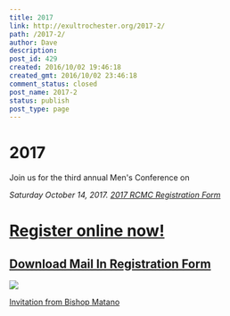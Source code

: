 ```yaml
---
title: 2017
link: http://exultrochester.org/2017-2/
path: /2017-2/
author: Dave
description:
post_id: 429
created: 2016/10/02 19:46:18
created_gmt: 2016/10/02 23:46:18
comment_status: closed
post_name: 2017-2
status: publish
post_type: page
---
```


# 2017

Join us for the third annual Men's Conference on

_Saturday October 14, 2017. [2017 RCMC Registration Form](/wp-content/uploads/2017/05/2017-RCMC-Registration-Form.pdf)_

# [Register online now!](https://www.eventbrite.com/e/rochester-catholic-mens-conference-2017-registration-33225862449)

## [Download Mail In Registration Form](/wp-content/uploads/2016/10/2017-RCMC-Registration-Form.pdf)

![](/wp-content/uploads/2017/05/2017ExultSpeakers.jpg)

[Invitation from Bishop Matano](/wp-content/uploads/2017/05/2017-Invitation-by-Bishop-Matano.jpeg)
